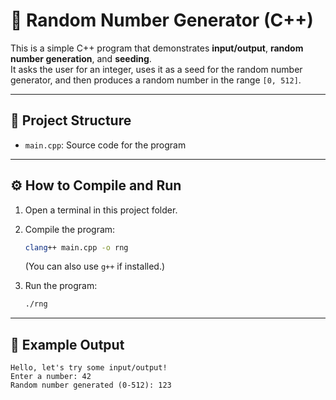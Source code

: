 # 🎲 Random Number Generator (C++)

This is a simple C++ program that demonstrates **input/output**, **random number generation**, and **seeding**.  
It asks the user for an integer, uses it as a seed for the random number generator, and then produces a random number in the range `[0, 512]`.

---

## 📂 Project Structure

- `main.cpp`: Source code for the program

---

## ⚙️ How to Compile and Run

1. Open a terminal in this project folder.
2. Compile the program:

    ```bash
    clang++ main.cpp -o rng
    ```

   (You can also use `g++` if installed.)
3. Run the program:

    ```bash
    ./rng
    ```

---

## 📝 Example Output

```plaintext
Hello, let's try some input/output!
Enter a number: 42
Random number generated (0-512): 123
```
